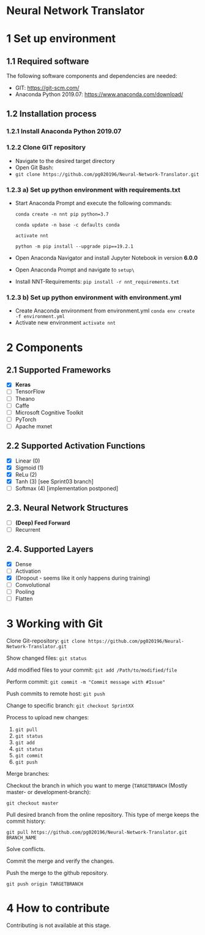 # Neural Network Translator

# 1 Set up environment

## 1.1 Required software

The following software components and dependencies are needed:

- GIT: https://git-scm.com/
- Anaconda Python 2019.07: https://www.anaconda.com/download/

## 1.2 Installation process

### 1.2.1 Install Anaconda Python 2019.07

### 1.2.2 Clone GIT repository

- Navigate to the desired target directory
- Open Git Bash:
- `git clone https://github.com/pg020196/Neural-Network-Translator.git`

### 1.2.3 a) Set up python environment with requirements.txt

- Start Anaconda Prompt and execute the following commands:

  `conda create -n nnt pip python=3.7`

  `conda update -n base -c defaults conda`

  `activate nnt`

  `python -m pip install --upgrade pip==19.2.1`

- Open Anaconda Navigator and install Jupyter Notebook in version **6.0.0**

- Open Anaconda Prompt and navigate to `setup\`

- Install NNT-Requirements: `pip install -r nnt_requirements.txt`

### 1.2.3 b) Set up python environment with environment.yml

- Create Anaconda environment from environment.yml
  `conda env create -f environment.yml`
- Activate new environment
  `activate nnt`

# 2 Components

## 2.1 Supported Frameworks

- [x] **Keras**
- [ ] TensorFlow
- [ ] Theano
- [ ] Caffe
- [ ] Microsoft Cognitive Toolkit
- [ ] PyTorch
- [ ] Apache mxnet

## 2.2 Supported Activation Functions

- [x] Linear (0)
- [x] Sigmoid (1)
- [x] ReLu (2)
- [x] Tanh (3) [see Sprint03 branch]
- [ ] Softmax (4) [implementation postponed]

## 2.3. Neural Network Structures

- [ ] **(Deep) Feed Forward**
- [ ] Recurrent

## 2.4. Supported Layers

- [x] Dense
- [ ] Activation
- [x] (Dropout - seems like it only happens during training)
- [ ] Convolutional
- [ ] Pooling
- [ ] Flatten

# 3 Working with Git

Clone Git-repository: `git clone https://github.com/pg020196/Neural-Network-Translator.git`

Show changed files: `git status`

Add modified files to your commit: `git add /Path/to/modified/file`

Perform commit: `git commit -m "Commit message with #Issue"`

Push commits to remote host: `git push`

Change to specific branch: `git checkout SprintXX`

Process to upload new changes:

1. `git pull`
2. `git status`
3. `git add`
4. `git status`
5. `git commit`
6. `git push`

Merge branches:

Checkout the branch in which you want to merge (`TARGETBRANCH` (Mostly master- or development-branch):

`git checkout master`

Pull desired branch from the online repository. This type of merge keeps the commit history:

`git pull https://github.com/pg020196/Neural-Network-Translator.git BRANCH_NAME`

Solve conflicts.

Commit the merge and verify the changes.

Push the merge to the github repository.

`git push origin TARGETBRANCH`

# 4 How to contribute

Contributing is not available at this stage.